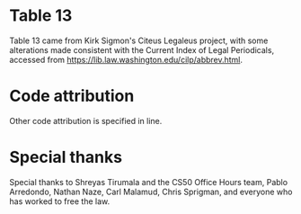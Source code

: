 # Table 13

Table 13 came from Kirk Sigmon's Citeus Legaleus project, with some alterations made consistent with the Current Index of Legal Periodicals, accessed from https://lib.law.washington.edu/cilp/abbrev.html.

# Code attribution

Other code attribution is specified in line.

# Special thanks

Special thanks to Shreyas Tirumala and the CS50 Office Hours team, Pablo Arredondo, Nathan Naze, Carl Malamud, Chris Sprigman, and everyone who has worked to free the law.
